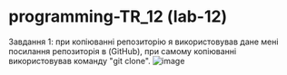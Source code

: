 # programming-TR_12 (lab-12)
Завдання 1: при копіюванні репозиторію я використовував дане мені посилання репозиторія в (GitHub), при самому копіюванні використовував команду "git clone".
![image](https://github.com/Reckven/Programming-TR_12/assets/131643668/3f5f110c-e63a-4366-aec1-b38da9c39cc2)
